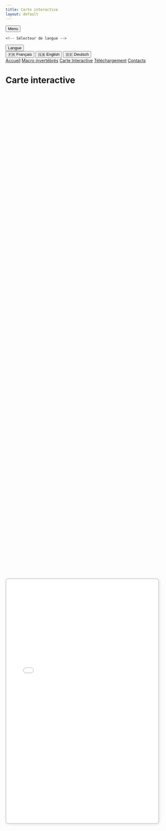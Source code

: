 ```yaml
---
title: Carte interactive
layout: default
---
```


<link rel="stylesheet" href="{{ '/css/style.css' | relative_url }}">
<link rel="stylesheet" href="https://cdnjs.cloudflare.com/ajax/libs/font-awesome/6.0.0/css/all.min.css">

<div class="header">
<!-- Bouton pour ouvrir/fermer le menu -->
<button id="menu-toggle" class="menu-button">
    <i class="fa fa-bars"></i> Menu
</button>

    <!-- Sélecteur de langue -->
<div id="language-selector" class="language-dropdown">
    <button id="language-button" class="language-button"><i class="fa-solid fa-language"></i> Langue</button>
    <div class="language-options">
        <button class="lang-option" data-lang="fr">🇫🇷 Français</button>
        <button class="lang-option" data-lang="en">🇬🇧 English</button>
        <button class="lang-option" data-lang="de">🇩🇪 Deutsch</button>
    </div>
</div>
</div>

<script src="{{ '/script.js' | relative_url }}"></script>

<!-- Conteneur du menu rétractable -->
<div id="menu" class="tab-container">
    <a href="index" class="tab-button"><i class="fa-solid fa-house"></i> Accueil</a>
    <a href="macroinv" class="tab-button"><i class="fa-solid fa-bug"></i> Macro invertébrés</a>
    <a href="map" class="tab-button"><i class="fa-solid fa-map"></i> Carte Interactive</a>
    <a href="downloads" class="tab-button"><i class="fa-solid fa-floppy-disk"></i> Téléchargement</a>
    <a href="contacts" class="tab-button"><i class="fa-solid fa-address-book"></i> Contacts</a>
</div>

<script>
  document.addEventListener("DOMContentLoaded", function() {
    const menuButton = document.getElementById("menu-toggle");
    const menu = document.getElementById("menu");

    menuButton.addEventListener("click", function() {
        menu.classList.toggle("show");
        menuButton.classList.toggle("active");
    });
});
</script>

# Carte interactive

<style>
    /* Conteneur de la carte centré dans la page */
    .map-wrapper {
        display: flex;
        justify-content: center; /* Centre horizontalement */
        align-items: center; /* Centre verticalement */
        height: 100vh; /* Prend toute la hauteur de la fenêtre */
    }

    /* Taille et bordure de la carte */
    .map-container {
        width: 1500px; /* Largeur souhaitée */
        height: 800px; /* Hauteur souhaitée */
        border: 2px solid #ccc; /* Bordure pour encadrer la carte */
        box-shadow: 2px 2px 10px rgba(0, 0, 0, 0.1); /* Ombre pour effet visuel */
        border-radius: 8px; /* Coins arrondis */
        background: #f9f9f9; /* Fond clair */
        overflow: hidden; /* Empêche les débordements */
    }

    /* Style pour l'iframe */
    .map-container iframe {
        width: 100%;
        height: 100%;
        border: none;
    }

    /* Media Query pour les petits écrans (téléphones, tablettes) */
    @media screen and (max-width: 768px) {
        .map-container {
            width: 100%; /* La carte prend 100% de la largeur disponible sur petit écran */
            height: 400px; /* La hauteur de la carte est réduite pour un meilleur affichage */
        }
    }

    /* Media Query pour les très petits écrans (smartphones en portrait) */
    @media screen and (max-width: 480px) {
        .map-container {
            width: 100%; /* La carte prend toute la largeur sur un écran très petit */
            height: 300px; /* Réduit encore la hauteur pour les écrans très petits */
        }
    }
</style>

<!-- Conteneur principal pour centrer la carte -->
<div class="map-wrapper">
    <div class="map-container">
        <iframe src="index_map.html"></iframe>
    </div>
</div>

